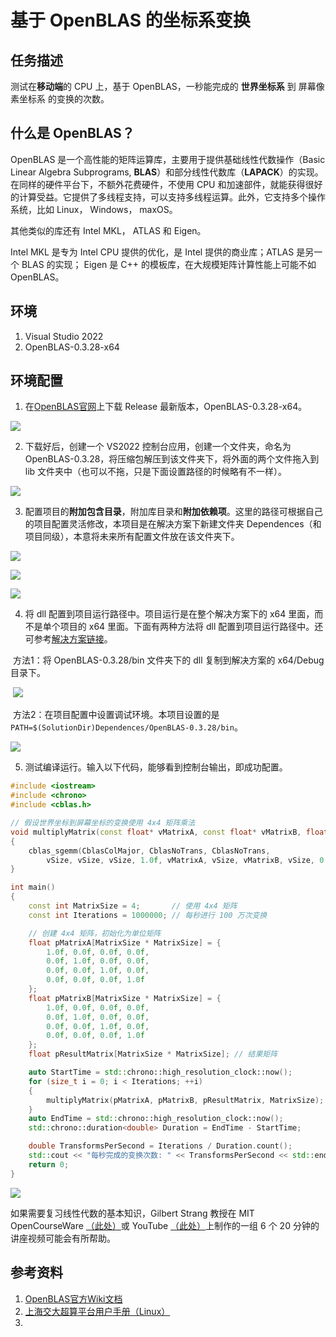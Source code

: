 # 基于 OpenBLAS 的坐标系变换

## 任务描述

测试在**移动端**的 CPU 上，基于 OpenBLAS，一秒能完成的 **世界坐标系** 到 屏幕像素坐标系 的变换的次数。

## 什么是 OpenBLAS？

OpenBLAS 是一个高性能的矩阵运算库，主要用于提供基础线性代数操作（Basic Linear Algebra Subprograms, **BLAS**）和部分线性代数库（**LAPACK**）的实现。在同样的硬件平台下，不额外花费硬件，不使用 CPU 和加速部件，就能获得很好的计算受益。它提供了多线程支持，可以支持多线程运算。此外，它支持多个操作系统，比如 Linux， Windows， maxOS。

其他类似的库还有 Intel MKL， ATLAS 和 Eigen。

Intel MKL 是专为 Intel CPU 提供的优化，是 Intel 提供的商业库；ATLAS 是另一个 BLAS 的实现； Eigen 是 C++ 的模板库，在大规模矩阵计算性能上可能不如 OpenBLAS。

## 环境

1. Visual Studio 2022 
2. OpenBLAS-0.3.28-x64

## 环境配置

1. 在[OpenBLAS官网](https://github.com/OpenMathLib/OpenBLAS/releases)上下载 Release 最新版本，OpenBLAS-0.3.28-x64。

![](./attachments/Env_1.png)

2. 下载好后，创建一个 VS2022 控制台应用，创建一个文件夹，命名为 OpenBLAS-0.3.28，将压缩包解压到该文件夹下，将外面的两个文件拖入到 lib 文件夹中（也可以不拖，只是下面设置路径的时候略有不一样）。

![](./attachments/Env_2.png)

3. 配置项目的**附加包含目录**，附加库目录和**附加依赖项**。这里的路径可根据自己的项目配置灵活修改，本项目是在解决方案下新建文件夹 Dependences（和项目同级），本意将未来所有配置文件放在该文件夹下。

![](./attachments/Env_3.png)

![](./attachments/Env_4.png)

![](./attachments/Env_5.png)

4. 将 dll 配置到项目运行路径中。项目运行是在整个解决方案下的 x64 里面，而不是单个项目的 x64 里面。下面有两种方法将 dll 配置到项目运行路径中。还可参考[解决方案链接](https://www.cnblogs.com/xiaxuexiaoab/p/14948324.html)。

​	方法1：将 OpenBLAS-0.3.28/bin 文件夹下的 dll 复制到解决方案的 x64/Debug 目录下。

​	![](./attachments/Env_6.png)

​	方法2：在项目配置中设置调试环境。本项目设置的是 `PATH=$(SolutionDir)Dependences/OpenBLAS-0.3.28/bin`。

![](./attachments/Env_7.png)

5. 测试编译运行。输入以下代码，能够看到控制台输出，即成功配置。

```c++
#include <iostream>
#include <chrono>
#include <cblas.h>

// 假设世界坐标到屏幕坐标的变换使用 4x4 矩阵乘法
void multiplyMatrix(const float* vMatrixA, const float* vMatrixB, float* pResultMatrixC, int vSize)
{
    cblas_sgemm(CblasColMajor, CblasNoTrans, CblasNoTrans,
        vSize, vSize, vSize, 1.0f, vMatrixA, vSize, vMatrixB, vSize, 0.0f, pResultMatrixC, vSize);
}

int main()
{
    const int MatrixSize = 4;       // 使用 4x4 矩阵
    const int Iterations = 1000000; // 每秒进行 100 万次变换

    // 创建 4x4 矩阵，初始化为单位矩阵
    float pMatrixA[MatrixSize * MatrixSize] = {
        1.0f, 0.0f, 0.0f, 0.0f,
        0.0f, 1.0f, 0.0f, 0.0f,
        0.0f, 0.0f, 1.0f, 0.0f,
        0.0f, 0.0f, 0.0f, 1.0f
    };
    float pMatrixB[MatrixSize * MatrixSize] = {
        1.0f, 0.0f, 0.0f, 0.0f,
        0.0f, 1.0f, 0.0f, 0.0f,
        0.0f, 0.0f, 1.0f, 0.0f,
        0.0f, 0.0f, 0.0f, 1.0f
    };
    float pResultMatrix[MatrixSize * MatrixSize]; // 结果矩阵

    auto StartTime = std::chrono::high_resolution_clock::now();
    for (size_t i = 0; i < Iterations; ++i) 
    {
        multiplyMatrix(pMatrixA, pMatrixB, pResultMatrix, MatrixSize); // 进行矩阵乘法运算
    }
    auto EndTime = std::chrono::high_resolution_clock::now();
    std::chrono::duration<double> Duration = EndTime - StartTime;

    double TransformsPerSecond = Iterations / Duration.count();
    std::cout << "每秒完成的变换次数: " << TransformsPerSecond << std::endl;
    return 0;
}
```

![](./attachments/Env_8.png)

如果需要复习线性代数的基本知识，Gilbert Strang 教授在 MIT OpenCourseWare [（此处）](https://ocw.mit.edu/resources/res-18-010-a-2020-vision-of-linear-algebra-spring-2020/)或 YouTube [（此处）](https://www.youtube.com/playlist?list=PLUl4u3cNGP61iQEFiWLE21EJCxwmWvvek)上制作的一组 6 个 20 分钟的讲座视频可能会有所帮助。



## 参考资料

1. [OpenBLAS官方Wiki文档](https://github.com/OpenMathLib/OpenBLAS/wiki/Document)
2. [上海交大超算平台用户手册（Linux）](https://docs.hpc.sjtu.edu.cn/app/compilers_and_languages/openblas.html)
3. 
